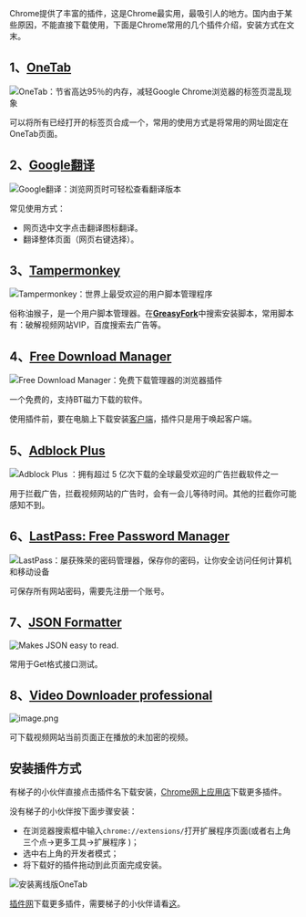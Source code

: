 Chrome提供了丰富的插件，这是Chrome最实用，最吸引人的地方。国内由于某些原因，不能直接下载使用，下面是Chrome常用的几个插件介绍，安装方式在文末。

## 1、[OneTab](https://chrome.google.com/webstore/detail/onetab/chphlpgkkbolifaimnlloiipkdnihall)

![OneTab：节省高达95％的内存，减轻Google Chrome浏览器的标签页混乱现象](https://upload-images.jianshu.io/upload_images/5863464-cc2435ab20c1c1ea.png?imageMogr2/auto-orient/strip%7CimageView2/2/w/1240)

可以将所有已经打开的标签页合成一个，常用的使用方式是将常用的网址固定在OneTab页面。


## 2、[Google翻译](https://chrome.google.com/webstore/detail/google-translate/aapbdbdomjkkjkaonfhkkikfgjllcleb)
![Google翻译：浏览网页时可轻松查看翻译版本](https://upload-images.jianshu.io/upload_images/5863464-0febb1e121e0282e.png?imageMogr2/auto-orient/strip%7CimageView2/2/w/1240)

常见使用方式：

* 网页选中文字点击翻译图标翻译。
* 翻译整体页面（网页右键选择）。


## 3、[Tampermonkey](https://chrome.google.com/webstore/detail/tampermonkey/dhdgffkkebhmkfjojejmpbldmpobfkfo?utm_source=chrome-ntp-icon)
![Tampermonkey：世界上最受欢迎的用户脚本管理程序](https://upload-images.jianshu.io/upload_images/5863464-0af6a91ed50f1dcf.png?imageMogr2/auto-orient/strip%7CimageView2/2/w/1240)


俗称油猴子，是一个用户脚本管理器。在[**GreasyFork**](https://greasyfork.org/zh-CN)中搜索安装脚本，常用脚本有：破解视频网站VIP，百度搜索去广告等。


## 4、[Free Download Manager](https://chrome.google.com/webstore/detail/free-download-manager/ahmpjcflkgiildlgicmcieglgoilbfdp?utm_source=chrome-ntp-icon)

![Free Download Manager：免费下载管理器的浏览器插件](https://upload-images.jianshu.io/upload_images/5863464-a8c4cbef6769b9ca.png?imageMogr2/auto-orient/strip%7CimageView2/2/w/1240)

一个免费的，支持BT磁力下载的软件。

使用插件前，要在电脑上下载安装[客户端](http://www.freedownloadmanager.org/zh/download.htm)，插件只是用于唤起客户端。


## 5、[Adblock Plus](https://chrome.google.com/webstore/detail/adblock-plus/cfhdojbkjhnklbpkdaibdccddilifddb?utm_source=chrome-ntp-icon)

![Adblock Plus ：拥有超过 5 亿次下载的全球最受欢迎的广告拦截软件之一](https://upload-images.jianshu.io/upload_images/5863464-8b88352fde335150.png?imageMogr2/auto-orient/strip%7CimageView2/2/w/1240)

用于拦截广告，拦截视频网站的广告时，会有一会儿等待时间。其他的拦截你可能感知不到。

## 6、[LastPass: Free Password Manager](https://chrome.google.com/webstore/detail/lastpass-free-password-ma/hdokiejnpimakedhajhdlcegeplioahd?utm_source=chrome-ntp-icon)

![LastPass：屡获殊荣的密码管理器，保存你的密码，让你安全访问任何计算机和移动设备](https://upload-images.jianshu.io/upload_images/5863464-ae510230d8cfb0c0.png?imageMogr2/auto-orient/strip%7CimageView2/2/w/1240)

可保存所有网站密码，需要先注册一个账号。

## 7、[JSON Formatter](https://chrome.google.com/webstore/detail/json-formatter/bcjindcccaagfpapjjmafapmmgkkhgoa?utm_source=chrome-ntp-icon)
![Makes JSON easy to read.](https://upload-images.jianshu.io/upload_images/5863464-a964bd16191a35ef.png?imageMogr2/auto-orient/strip%7CimageView2/2/w/1240)

常用于Get格式接口测试。

## 8、[Video Downloader professional](https://chrome.google.com/webstore/detail/video-downloader-professi/jpaglkhbmbmhlnpnehlffkgaaapoicnk?utm_source=chrome-ntp-icon)

![image.png](https://upload-images.jianshu.io/upload_images/5863464-411587feed385382.png?imageMogr2/auto-orient/strip%7CimageView2/2/w/1240)

可下载视频网站当前页面正在播放的未加密的视频。

## 安装插件方式
有梯子的小伙伴直接点击插件名下载安装，[Chrome网上应用店](https://chrome.google.com/webstore/category/extensions?utm_source=chrome-ntp-icon)下载更多插件。

没有梯子的小伙伴按下面步骤安装：

* 在浏览器搜索框中输入`chrome://extensions/`打开扩展程序页面(或者右上角三个点->更多工具->扩展程序 )；
* 选中右上角的开发者模式；
* 将下载好的插件拖动到此页面完成安装。

![安装离线版OneTab](https://upload-images.jianshu.io/upload_images/5863464-d4b849bdff76733a.png?imageMogr2/auto-orient/strip%7CimageView2/2/w/1240)

[插件网](http://www.cnplugins.com/)下载更多插件，需要梯子的小伙伴请看[这](https://github.com/DeppWang/ShadowsocksR-download)。

